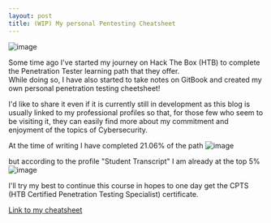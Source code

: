 ```yaml
---
layout: post
title: (WIP) My personal Pentesting Cheatsheet
---
```


![image](https://github.com/user-attachments/assets/e4a6a05b-5e55-4530-bf13-d74242832d57)

Some time ago I've started my journey on Hack The Box (HTB) to complete the Penetration Tester learning path that they offer.  
While doing so, I have also started to take notes on GitBook and created my own personal penetration testing cheetsheet!


I'd like to share it even if it is currently still in development as this blog is usually linked to my professional profiles so that, for those few who seem to be visiting it, they can easily find more about my commitment and enjoyment of the topics of Cybersecurity.

At the time of writing I have completed 21.06% of the path
![image](https://github.com/user-attachments/assets/0930e202-0454-4c7a-a1e3-19863d175951)

but according to the profile "Student Transcript" I am already at the top 5%
![image](https://github.com/user-attachments/assets/bbf5cf8f-cedb-40a2-8203-ded785f8d203)

I'll try my best to continue this course in hopes to one day get the CPTS (HTB Certified Penetration Testing Specialist) certificate.

[Link to my cheatsheet](https://docs.rtlcopymemory.com/)
